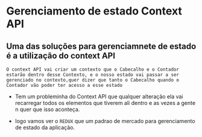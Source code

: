 # Gerenciamento de estado Context API

## Uma das soluções para gerenciamnete de estado é a utilização do context API

`O context API vai criar um contexto que o Cabecalho e o Contador estarão dentro desse Contexto, e o nosso estado vai passar a ser gerenciado no contexto,quer dizer que tanto o Cabecalho quando o Contador vão poder ter acesso a esse estado`


- Tem um probleminha do Context API que qualquer alteração ela vai recarregar todos os elementos que tiverem ali dentro e as vezes a gente n quer que isso aconteça.

- logo vamos ver o `REDUX` que um padrao de mercado para gerenciamento de estado da aplicação.
